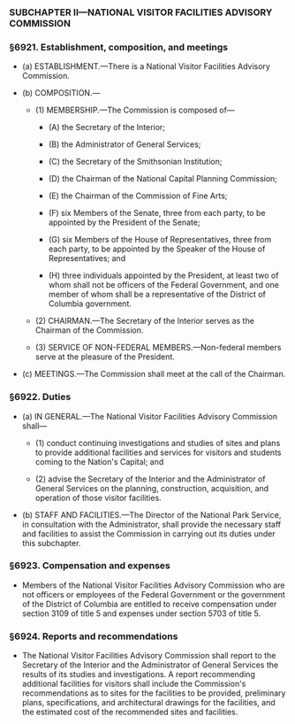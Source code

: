 ### SUBCHAPTER II—NATIONAL VISITOR FACILITIES ADVISORY COMMISSION

### §6921. Establishment, composition, and meetings
* (a) ESTABLISHMENT.—There is a National Visitor Facilities Advisory Commission.

* (b) COMPOSITION.—

  * (1) MEMBERSHIP.—The Commission is composed of—

    * (A) the Secretary of the Interior;

    * (B) the Administrator of General Services;

    * (C) the Secretary of the Smithsonian Institution;

    * (D) the Chairman of the National Capital Planning Commission;

    * (E) the Chairman of the Commission of Fine Arts;

    * (F) six Members of the Senate, three from each party, to be appointed by the President of the Senate;

    * (G) six Members of the House of Representatives, three from each party, to be appointed by the Speaker of the House of Representatives; and

    * (H) three individuals appointed by the President, at least two of whom shall not be officers of the Federal Government, and one member of whom shall be a representative of the District of Columbia government.


  * (2) CHAIRMAN.—The Secretary of the Interior serves as the Chairman of the Commission.

  * (3) SERVICE OF NON-FEDERAL MEMBERS.—Non-federal members serve at the pleasure of the President.


* (c) MEETINGS.—The Commission shall meet at the call of the Chairman.

### §6922. Duties
* (a) IN GENERAL.—The National Visitor Facilities Advisory Commission shall—

  * (1) conduct continuing investigations and studies of sites and plans to provide additional facilities and services for visitors and students coming to the Nation's Capital; and

  * (2) advise the Secretary of the Interior and the Administrator of General Services on the planning, construction, acquisition, and operation of those visitor facilities.


* (b) STAFF AND FACILITIES.—The Director of the National Park Service, in consultation with the Administrator, shall provide the necessary staff and facilities to assist the Commission in carrying out its duties under this subchapter.

### §6923. Compensation and expenses
* Members of the National Visitor Facilities Advisory Commission who are not officers or employees of the Federal Government or the government of the District of Columbia are entitled to receive compensation under section 3109 of title 5 and expenses under section 5703 of title 5.

### §6924. Reports and recommendations
* The National Visitor Facilities Advisory Commission shall report to the Secretary of the Interior and the Administrator of General Services the results of its studies and investigations. A report recommending additional facilities for visitors shall include the Commission's recommendations as to sites for the facilities to be provided, preliminary plans, specifications, and architectural drawings for the facilities, and the estimated cost of the recommended sites and facilities.